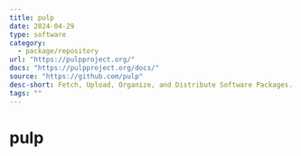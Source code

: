 ```yaml
---
title: pulp
date: 2024-04-29
type: software
category:
  - package/repository
url: "https://pulpproject.org/"
docs: "https://pulpproject.org/docs/"
source: "https://github.com/pulp"
desc-short: Fetch, Upload, Organize, and Distribute Software Packages. With Pulp, you can fetch, upload, and distribute content from a wide variety of content types (e.g. rpm, Docker, Ansible, PyPI).
tags: ""
---
```

# pulp
